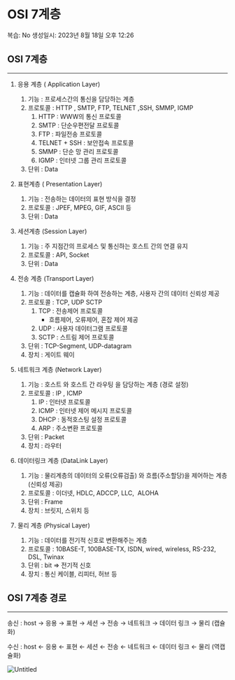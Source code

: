 # OSI 7계층

복습: No
생성일시: 2023년 8월 18일 오후 12:26

## OSI 7계층

---

1. 응용 계층 ( Application Layer) 
    1. 기능 :  프로세스간의 통신을 담당하는 계층 
    2. 프로토콜 : HTTP , SMTP, FTP, TELNET ,SSH, SMMP, IGMP 
        1. HTTP : WWW의 통신 프로토콜 
        2. SMTP : 단순우편전달 프로토콜 
        3. FTP : 파일전송 프로토콜 
        4. TELNET + SSH : 보안접속 프로토콜 
        5. SMMP : 단순 망 관리  프로토콜 
        6. IGMP  : 인터넷 그룹 관리 프로토콜 
    3. 단위 : Data
    
2. 표현계층 ( Presentation Layer) 
    1. 기능 : 전송하는 데이터의 표현 방식을 결정
    2. 프로토콜 : JPEF, MPEG, GIF, ASCII 등
    3. 단위 : Data
    
3. 세션계층 (Session Layer)
    1. 기능 :  주 지점간의 프로세스 및 통신하는 호스트 간의 연결 유지
    2. 프로토콜 : API, Socket
    3. 단위 : Data
        
        
4. 전송 계층 (Transport Layer)
    1. 기능 : 데이터를 캡슐화 하여 전송하는 계층, 사용자 간의 데이터 신뢰성 제공 
    2. 프로토콜 : TCP, UDP SCTP
        1. TCP : 전송제어 프로토콜 
            - 흐름제어, 오류제어, 혼잡 제어 제공
        2. UDP : 사용자 데이터그램 프로토콜 
        3. SCTP : 스트림 제어 프로토콜 
    3. 단위 : TCP-Segment, UDP-datagram
    4. 장치 : 게이트 웨이
        
        
5. 네트워크 계층 (Network Layer)
    1. 기능 : 호스트 와 호스트 간 라우팅 을 담당하는 계층  (경로 설정) 
    2. 프로토콜 : IP , ICMP 
        1. IP : 인터넷 프로토콜 
        2. ICMP  : 인터넷 제어 메시지 프로토콜 
        3. DHCP : 동적호스팅 설정 프로토콜 
        4. ARP : 주소변환 프로토콜 
    3. 단위 : Packet
    4. 장치 : 라우터
        
        
6. 데이터링크 계층 (DataLink Layer)
    1. 기능 : 물리계층의 데이터의 오류(오류검출) 와 흐름(주소할당)을 제어하는 계층 (신뢰성 제공)
    2. 프로토콜 : 이더넷, HDLC, ADCCP, LLC,  ALOHA
    3. 단위 : Frame
    4. 장치 : 브릿지, 스위치 등
        
        
7. 물리 계층 (Physical Layer)
    1. 기능 :  데이터를 전기적 신호로 변환해주는 계층 
    2. 프로토콜 : 10BASE-T, 100BASE-TX, ISDN, wired, wireless, RS-232, DSL, Twinax
    3. 단위 : bit  ⇒ 전기적 신호 
    4. 장치 : 통신 케이블, 리피터, 허브 등 
    

## OSI 7계층 경로

---

송신 : host → 응용 → 표현 → 세션 → 전송 → 네트워크 → 데이터 링크 → 물리 (캡슐화)

수신 : host ← 응용 ← 표현 ← 세션 ← 전송 ← 네트워크 ← 데이터 링크 ← 물리 (역캡슐화) 

![Untitled](OSI%207%E1%84%80%E1%85%A8%E1%84%8E%E1%85%B3%E1%86%BC%201903979f421e4e2a894cf7f18b860889/Untitled.png)
